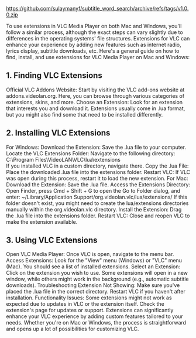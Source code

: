 https://github.com/sulaymanyf/subtitle_word_search/archive/refs/tags/v1.0.0.zip

To use extensions in VLC Media Player on both Mac and Windows, you'll follow a similar process, although the exact steps can vary slightly due to differences in the operating systems' file structures. Extensions for VLC can enhance your experience by adding new features such as internet radio, lyrics display, subtitle downloads, etc. Here's a general guide on how to find, install, and use extensions for VLC Media Player on Mac and Windows:

## 1. Finding VLC Extensions
Official VLC Addons Website: Start by visiting the VLC add-ons website at addons.videolan.org. Here, you can browse through various categories of extensions, skins, and more.
Choose an Extension: Look for an extension that interests you and download it. Extensions usually come in .lua format, but you might also find some that need to be installed differently.
## 2. Installing VLC Extensions
For Windows:
Download the Extension: Save the .lua file to your computer.
Locate the VLC Extensions Folder: Navigate to the following directory:
C:\Program Files\VideoLAN\VLC\lua\extensions\
If you installed VLC in a custom directory, navigate there.
Copy the .lua File: Place the downloaded .lua file into the extensions folder.
Restart VLC: If VLC was open during this process, restart it to load the new extension.
For Mac:
Download the Extension: Save the .lua file.
Access the Extensions Directory: Open Finder, press Cmd + Shift + G to open the Go to Folder dialog, and enter:
~/Library/Application Support/org.videolan.vlc/lua/extensions/
If this folder doesn't exist, you might need to create the lua/extensions directories manually within the org.videolan.vlc directory.
Install the Extension: Drag the .lua file into the extensions folder.
Restart VLC: Close and reopen VLC to make the extension available.
## 3. Using VLC Extensions
Open VLC Media Player: Once VLC is open, navigate to the menu bar.
Access Extensions: Look for the "View" menu (Windows) or "VLC" menu (Mac). You should see a list of installed extensions.
Select an Extension: Click on the extension you wish to use. Some extensions will open in a new window, while others might work in the background (e.g., automatic subtitle downloads).
Troubleshooting
Extension Not Showing: Make sure you've placed the .lua file in the correct directory. Restart VLC if you haven't after installation.
Functionality Issues: Some extensions might not work as expected due to updates in VLC or the extension itself. Check the extension's page for updates or support.
Extensions can significantly enhance your VLC experience by adding custom features tailored to your needs. Whether you're on Mac or Windows, the process is straightforward and opens up a lot of possibilities for customizing VLC.